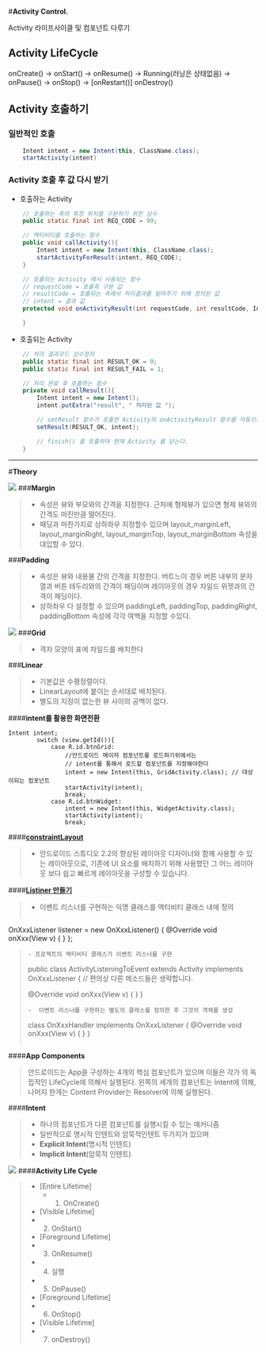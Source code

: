 #**Activity Control.**

Activity 라이프사이클 및 컴포넌트 다루기

## Activity LifeCycle

onCreate() -> onStart() -> onResume() -> Running(러닝은 상태없음) -> onPause() -> onStop() -> [onRestart()] onDestroy()

## Activity 호출하기

### 일반적인 호출
```java
    Intent intent = new Intent(this, ClassName.class);
    startActivity(intent)
```

### Activity 호출 후 값 다시 받기
* 호출하는 Activity
```java
    // 호출하는 측의 특정 위치를 구분하기 위한 상수
    public static final int REQ_CODE = 99;

    // 액티비티를 호출하는 함수
    public void callActivity(){
        Intent intent = new Intent(this, ClassName.class);
        startActivityForResult(intent, REQ_CODE);
    }

    // 호출되는 Activity 에서 사용되는 함수
    // requestCode = 호출측 구분 값
    // resultCode = 호출되는 측에서 처리결과를 알려주기 위해 정의된 값
    // intent = 결과 값
    protected void onActivityResult(int requestCode, int resultCode, Intent intent){

    }
```

* 호출되는 Activity
```java
    // 처리 결과코드 상수정의
    public static final int RESULT_OK = 0;
    public static final int RESULT_FAIL = 1;

    // 처리 완료 후 호출하는 함수
    private void callResult(){
        Intent intent = new Intent();
        intent.putExtra("result", " 처리된 값 ");

        // setResult 함수가 호출한 Activity의 onActivityResult 함수를 자동으로 호출한다.
        setResult(RESULT_OK, intent);

        // finish() 를 호출하여 현재 Activity 를 닫는다.
    }
```


--------------------------------------------------------
#**Theory**

![](http://postfiles11.naver.net/20110706_138/wmi1258_1309960439456ehSPB_PNG/1.png?type=w2)
###**Margin**
> - 속성은 뷰와 부모와의 간격을 지정한다. 근처에 형제뷰가 있으면 형제 뷰와의 간격도 마진만큼 떨어진다.
> - 패딩과 마찬가지로 상하좌우 지정할수 있으며 layout_marginLeft, layout_marginRight, layout_marginTop, layout_marginBottom 속성을 대입할 수 있다.



###**Padding**
> - 속성은 뷰와 내용물 간의 간격을 지정한다. 버트느이 경우 버튼 내부의 문자열과 버튼 테두리와의 간격이 패딩이며 레이아웃의 경우 차일드 위젯과의 간격이 패딩이다.
> - 상하좌우 다 설정할 수 있으며 paddingLeft, paddingTop, paddingRight, paddingBottom 속성에 각각 여백을 지정할 수있다.

![](https://i.stack.imgur.com/d4dhD.png)
###**Grid**
> - 격자 모양의 표에 차일드를 배치한다 


###**Linear**
> - 기본값은 수평정렬이다.
> - LinearLayout에 붙이는 순서대로 배치된다.
> - 별도의 지정이 없는한 뷰 사이의 공백이 없다.

####**intent를 활용한 화면전환**
```
Intent intent;
        switch (view.getId()){
            case R.id.btnGrid:
                //안드로이드 메이저 컴포넌트를 로드하기위에서는
                // intent를 통해서 로드할 컴포넌트를 지정해야한다
                intent = new Intent(this, GridActivity.class); // 대상이되는 컴포넌트
                startActivity(intent);
                break;
            case R.id.btnWidget:
                intent = new Intent(this, WidgetActivity.class);
                startActivity(intent);
                break;

```

####**[constraintLayout](http://kunny.github.io/lecture/ui/2016/05/22/constraint_layout_1/)**
> - 안드로이드 스튜디오 2.2의 향상된 레이아웃 디자이너와 함께 사용할 수 있는 레이아웃으로, 기존에 UI 요소를 배치하기 위해 사용했던 그 어느 레이아웃 보다 쉽고 빠르게 레이아웃을 구성할 수 있습니다.


####**[Listiner 만들기](http://blog.naver.com/PostView.nhn?blogId=netrance&logNo=110125312374&categoryNo=73&viewDate=&currentPage=1&listtype=0)**
> - 이벤트 리스너를 구현하는 익명 클래스를 액티비티 클래스 내에 정의
>```
OnXxxListener listener = new OnXxxListener()
{
     @Override
     void onXxx(View v)
     {
     }
};
>```
> - 프로젝트의 액티비티 클래스가 이벤트 리스너를 구현
> ```
> public class ActivityListeningToEvent extends Activity implements OnXxxListener {
>    // 편의상 다른 메소드들은 생략합니다.
> 
>   @Override
>    void onXxx(View v)
>    {
>   }
> }
> ```
> -  이벤트 리스너를 구현하는 별도의 클래스를 정의한 후 그것의 객체를 생성
> ```
> class OnXxxHandler implements OnXxxListener
{
    @Override
    void onXxx(View v)
    {
    }
}
> ```
>

####**App Components**
> 안드로이드는 App을 구성하는 4개의 핵심 컴포넌트가 있으며 이들은 각가 의 독립적인 LifeCycle에 의해서 실행된다. 왼쪽의 세개의 컴포넌트는 Intent에 의해, 나머지 한개는 Content Provider는 Resolver에 의해 실행된다.

####**Intent**
> - 하나의 컴포넌트가 다른 컴포넌트를 실행시킬 수 있는 매커니즘
> - 일반적으로 명시적 인텐트와 암묵적인텐트 두가지가 있으며
> - **Explicit Intent**(명시적 인텐트)
> - **Implicit Intent**(암묵적 인텐트)

![](http://thinkeapps.com/wp-content/uploads/2016/01/lcycle.png)
####**Activity Life Cycle**
> - [Entire Lifetime]
>   - 1. OnCreate()
> - [Visible Lifetime]
>  - 2. OnStart()
> - [Foreground Lifetime]
>  - 3. OnResume()
>  - 4. 실행
>  - 5. OnPause()
> - [Foreground Lifetime]
>  - 6. OnStop()
> - [Visible Lifetime]
>  - 7. onDestroy() 

